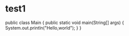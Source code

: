 # test1
public class Main {
  public static void main(String[] args) {
    System.out.println("Hello,world");
    }
}
